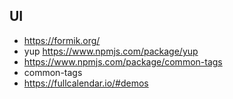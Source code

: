 ## UI
* https://formik.org/ 
* yup  https://www.npmjs.com/package/yup 
* https://www.npmjs.com/package/common-tags
* common-tags
* https://fullcalendar.io/#demos
